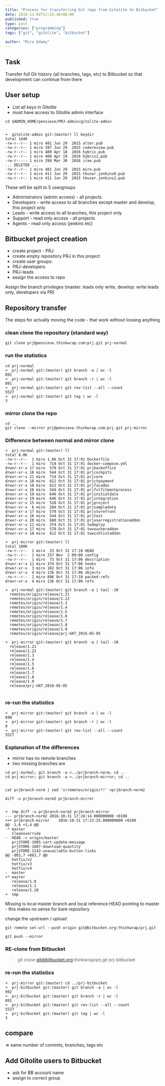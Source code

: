 ```yaml
---
title: "Process for transferring Git repo from Gitolite to Bitbucket"
date: 2016-11-02T11:22:48+08:00
published: true
type: post
categories: ["programming"]
tags: ["git", "gitolite", "bitbucket"]

author: "Miro Adamy"
---
```


## Task
Transfer full Git history (all branches, tags, etc) to Bitbucket so that development can continue from there

## User setup

* List all keys in Gitolite
* must have access to Gitolite admin interface

```
cd $ADMIN_HOME/pensieve/PRJ-admin/gitolite-admin
 
 
➜  gitolite-admin git:(master) ll keydir
total 144K
-rw-r--r-- 1 miro 401 Jun 29  2015 alter.pub
-rw-r--r-- 1 miro 397 Jun 29  2015 codereview.pub
-rw-r--r-- 1 miro 400 Apr 18  2016 hybris.pub
-rw-r--r-- 1 miro 400 Apr 19  2016 hybris2.pub
-rw-r----- 1 miro 398 Mar 30  2016 irae.pub
... DELETED ...
-rw-r--r-- 1 miro 401 Jun 29  2015 miro.pub
-rw-r--r-- 1 miro 411 Jun 29  2015 tkuser.jenkins0.pub
-rw-r--r-- 1 miro 411 Jun 29  2015 tkuser.jenkins2.pub
```

These will be split to 5 usergroups

* Administrators (admin access) - all projects
* Developers - write access to all branches except master and develop, this project only
* Leads - write access to all branches, this project only
* Support - read only access - all projects
* Agents - read only access (jenkins etc)

## Bitbucket project creation

* create project - PRJ
* create empty repository PRJ in this project
* create user groups:
* PRJ-developers
* PRJ-leads
* assign the access to repo

Assign the branch privileges (master: leads only write, develop: write leads only, developers via PR)

## Repository transfer

The steps for actually moving the code - that work without loosing anything

### clean clone the repository (standard way)

`git clone prj@pensieve.thinkwrap.com:prj.git prj-normal`

### run the statistics

```
cd prj-normal
➜  prj-normal git:(master) git branch -a | wc -l
892
➜  prj-normal git:(master) git branch -r | wc -l
891
➜  prj-normal git:(master) git rev-list --all --count
5527
➜  prj-normal git:(master) git tag | wc -l
3
```

### mirror clone the repo

```
cd ..
git clone --mirror prj@pensieve.thinkwrap.com:prj.git prj-mirror 
```

### Difference between normal and mirror clone

```
➜  prj-normal git:(master) ll
total 8.0K
-rw-r--r--  1 miro 1.6K Oct 31 17:01 Dockerfile
-rw-r--r--  1 miro  714 Oct 31 17:01 docker-compose.yml
drwxr-xr-x 17 miro  578 Oct 31 17:01 prjbackoffice
drwxr-xr-x 16 miro  544 Oct 31 17:01 prjcockpits
drwxr-xr-x 21 miro  714 Oct 31 17:01 prjcore
drwxr-xr-x 18 miro  612 Oct 31 17:01 prjctpayment
drwxr-xr-x 18 miro  612 Oct 31 17:01 prjfacades
drwxr-xr-x 16 miro  544 Oct 31 17:01 prjfulfilmentprocess
drwxr-xr-x 19 miro  646 Oct 31 17:01 prjinitialdata
drwxr-xr-x 19 miro  646 Oct 31 17:01 prjintegration
drwxr-xr-x 15 miro  510 Oct 31 17:01 prjproject
drwxr-xr-x  6 miro  204 Oct 31 17:01 prjsampledata
drwxr-xr-x 17 miro  578 Oct 31 17:01 prjstorefront
drwxr-xr-x 16 miro  544 Oct 31 17:01 prjtest
drwxr-xr-x 20 miro  680 Oct 31 17:01 prjuserregistrationaddon
drwxr-xr-x 11 miro  374 Oct 31 17:01 twdeploy
drwxr-xr-x 17 miro  578 Oct 31 17:01 twvoucheraddon
drwxr-xr-x 18 miro  612 Oct 31 17:01 twwishlistaddon

➜  prj-mirror git:(master) ll
total 100K
-rw-r--r--  1 miro  23 Oct 31 17:10 HEAD
-rw-r--r--  1 miro 257 Nov  2 09:08 config
-rw-r--r--  1 miro  73 Oct 31 17:06 description
drwxr-xr-x 11 miro 374 Oct 31 17:06 hooks
drwxr-xr-x  3 miro 102 Oct 31 17:06 info
drwxr-xr-x  4 miro 136 Oct 31 17:06 objects
-rw-r--r--  1 miro 88K Oct 31 17:10 packed-refs
drwxr-xr-x  4 miro 136 Oct 31 17:06 refs

➜  prj-normal git:(master) git branch -a | tail -10
  remotes/origin/release/1.21
  remotes/origin/release/1.22
  remotes/origin/release/1.3
  remotes/origin/release/1.4
  remotes/origin/release/1.5
  remotes/origin/release/1.6
  remotes/origin/release/1.7
  remotes/origin/release/1.8
  remotes/origin/release/1.9
  remotes/origin/release/prj-UAT_2016-05-05

➜  prj-mirror git:(master) git branch -a | tail -10
  release/1.21
  release/1.22
  release/1.3
  release/1.4
  release/1.5
  release/1.6
  release/1.7
  release/1.8
  release/1.9
  release/prj-UAT_2016-05-05


```

### re-run the statistics

```
➜  prj-mirror git:(master) git branch -a | wc -l
890
➜  prj-mirror git:(master) git branch -r | wc -l
0
➜  prj-mirror git:(master) git rev-list --all --count
5527
```

### Explanation of the differences

* mirror has no remote branches
* two missing branches are


```
cd prj-normal; git branch -a >../prjbranch-norm; cd ..
cd prj-mirror; git branch -a >../prjbranch-mirror; cd ..
 
 
cat prjbranch-norm | sed 's!remotes/origin/!!' >prjbranch-norm2
 
diff -u prjbranch-norm2 prjbranch-mirror
 
 
➜  tmp diff -u prjbranch-norm2 prjbranch-mirror
--- prjbranch-norm2 2016-10-31 17:24:14.000000000 +0100
+++ prjbranch-mirror    2016-10-31 17:23:25.000000000 +0100
@@ -1,6 +1,4 @@
-* master
   Cleanoverride
-  HEAD -> origin/master
   prjSTORE-1085-cart-update-message
   prjSTORE-1087-download-quantity
   prjSTORE-1142-unavailable-button-links
@@ -865,7 +863,7 @@
   hotfix/v2
   hotfix/v3
   hotfix/v4
-  master
+* master
   release/1.0
   release/1.1
   release/1.10
➜  tmp
```

Missing is local master branch and local reference HEAD pointing to master - this makes no sense for bare repository

change the upstream / upload

```
git remote set-url --push origin git@bitbucket.org:thinkwrap/prj.git

git push --mirror
```

### RE-clone from Bitbucket

> git clone git@bitbucket.org:thinkwrap/prj.git prj-bitbucket

### re-run the statistics

```
➜  prj-mirror git:(master) cd ../prj-bitbucket
➜  prj-bitbucket git:(master) git branch -a | wc -l
892
➜  prj-bitbucket git:(master) git branch -r | wc -l
891
➜  prj-bitbucket git:(master) git rev-list --all --count
5527
➜  prj-bitbucket git:(master) git tag | wc -l
3
```

## compare
=> same number of commits, branches, tags etc  

## Add Gitolite users to Bitbucket

* ask for BB account name
* assign to correct group
